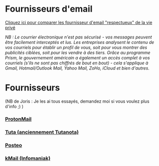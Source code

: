 Fournisseurs d'email
==============================
[Cliquez ici pour comparer les fournisseur d'email "respectueux" de la vie privé](https://email-comparison.as93.net/)

_NB : Le courrier électronique n'est pas sécurisé - vos messages peuvent être facilement interceptés et lus. Les entreprises analysent le contenu de vos courriels pour établir un profil de vous, soit pour vous montrer des publicités ciblées, soit pour les vendre à des tiers. Grâce au programme Prism, le gouvernement américain a également un accès complet à vos courriels (s'ils ne sont pas chiffrés de bout en bout) - cela s'applique à Gmail, Hotmail/Outlook Mail, Yahoo Mail, ZoHo, iCloud et bien d'autres._

# Fournisseurs
(NB de Joris : Je les ai tous essayés, demandez moi si vous voulez plus d'info ;) )

### [ProtonMail](https://protonmail.com/)
### [Tuta (anciennement Tutanota)](https://tuta.com/)
### [Posteo](https://posteo.de/en)
### [kMail (Infomaniak)](https://www.infomaniak.com/fr/ksuite/service-mail)

